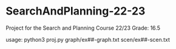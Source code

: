 # SearchAndPlanning-22-23
Project for the Search and Planning Course 22/23
Grade: 16.5

usage: python3 proj.py graph/ex##-graph.txt scen/ex##-scen.txt
